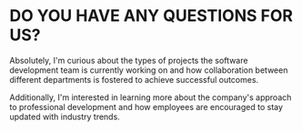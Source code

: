 # DO YOU HAVE ANY QUESTIONS FOR US?

Absolutely, I'm curious about the types of projects the software development team is currently working on and how collaboration between different departments is fostered to achieve successful outcomes. 

Additionally, I'm interested in learning more about the company's approach to professional development and how employees are encouraged to stay updated with industry trends.
